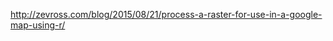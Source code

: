 

<http://zevross.com/blog/2015/08/21/process-a-raster-for-use-in-a-google-map-using-r/>

<div id="map" style="height:525px; width:525px;"></div>

<script>
var treeOverlay;

function initMap() {
    var map = new google.maps.Map(document.getElementById('map'), {
    zoom: 7,
    center: {lat: 52.489471, lng: -1.898575},
    mapTypeId: google.maps.MapTypeId.TERRAIN
    });

    var bounds = {
        north: 58.7527,
        south: 49.83462,
        east: 2.470118,
        west: -7.940282
    };

    var options = {
        opacity:0.5
    }

    var image = '{{ site.url }}assets/tree-map.png'

    treeOverlay = new google.maps.GroundOverlay(image, bounds, options);
    treeOverlay.setMap(map);
}

</script>
<script async defer src="https://maps.googleapis.com/maps/api/js?key=AIzaSyBUWJlzi5DB9NpE3r5XhwHSuIdqvrAoC9w&callback=initMap"></script>

